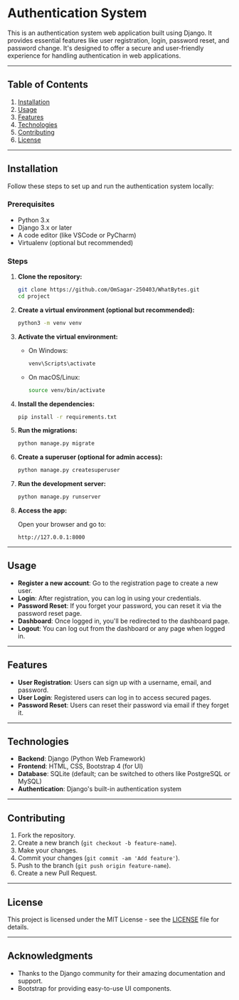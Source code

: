 # Authentication System

This is an authentication system web application built using Django. It provides essential features like user registration, login, password reset, and password change. It's designed to offer a secure and user-friendly experience for handling authentication in web applications.

---

## Table of Contents

1. [Installation](#installation)
2. [Usage](#usage)
3. [Features](#features)
4. [Technologies](#technologies)
5. [Contributing](#contributing)
6. [License](#license)

---

## Installation

Follow these steps to set up and run the authentication system locally:

### Prerequisites

- Python 3.x
- Django 3.x or later
- A code editor (like VSCode or PyCharm)
- Virtualenv (optional but recommended)

### Steps

1. **Clone the repository:**

    ```bash
    git clone https://github.com/OmSagar-250403/WhatBytes.git
    cd project
    ```

2. **Create a virtual environment (optional but recommended):**

    ```bash
    python3 -m venv venv
    ```

3. **Activate the virtual environment:**

    - On Windows:

      ```bash
      venv\Scripts\activate
      ```

    - On macOS/Linux:

      ```bash
      source venv/bin/activate
      ```

4. **Install the dependencies:**

    ```bash
    pip install -r requirements.txt
    ```

5. **Run the migrations:**

    ```bash
    python manage.py migrate
    ```

6. **Create a superuser (optional for admin access):**

    ```bash
    python manage.py createsuperuser
    ```

7. **Run the development server:**

    ```bash
    python manage.py runserver
    ```

8. **Access the app:**

    Open your browser and go to:

    ```
    http://127.0.0.1:8000
    ```

---

## Usage

- **Register a new account**: Go to the registration page to create a new user.
- **Login**: After registration, you can log in using your credentials.
- **Password Reset**: If you forget your password, you can reset it via the password reset page.
- **Dashboard**: Once logged in, you'll be redirected to the dashboard page.
- **Logout**: You can log out from the dashboard or any page when logged in.

---

## Features

- **User Registration**: Users can sign up with a username, email, and password.
- **User Login**: Registered users can log in to access secured pages.
- **Password Reset**: Users can reset their password via email if they forget it.

---

## Technologies

- **Backend**: Django (Python Web Framework)
- **Frontend**: HTML, CSS, Bootstrap 4 (for UI)
- **Database**: SQLite (default; can be switched to others like PostgreSQL or MySQL)
- **Authentication**: Django's built-in authentication system

---

## Contributing

1. Fork the repository.
2. Create a new branch (`git checkout -b feature-name`).
3. Make your changes.
4. Commit your changes (`git commit -am 'Add feature'`).
5. Push to the branch (`git push origin feature-name`).
6. Create a new Pull Request.

---

## License

This project is licensed under the MIT License - see the [LICENSE](LICENSE) file for details.

---

## Acknowledgments

- Thanks to the Django community for their amazing documentation and support.
- Bootstrap for providing easy-to-use UI components.

